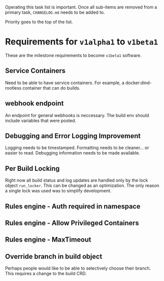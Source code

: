 Operating this task list is important. Once all sub-items are removed from a primary task, `CHANGELOG.md` needs to be added to.

Priority goes to the top of the list.

# Requirements for `v1alpha1` to `v1beta1`
These are the milestone requirements to become `v1beta1` software.

## Service Containers
Need to be able to have service containers. For example, a docker:dind-rootless container that can do builds. 

## webhook endpoint
An endpoint for general webhooks is neccessary. The build env should include variables that were posted.

## Debugging and Error Logging Improvement
Logging needs to be timestamped.
Formatting needs to be cleaner... or easier to read.
Debugging information needs to be made available.

## Per Build Locking
Right now all build status and log updates are handled only by the lock object `run_locker`. This can be changed as an optimization. The only reason a single lock was used was to simplify development.

## Rules engine - Auth required in namespace

## Rules engine - Allow Privileged Containers

## Rules engine - MaxTimeout

## Override branch in build object
Perhaps people would like to be able to selectively choose their branch. This requires a change to the build CRD.
